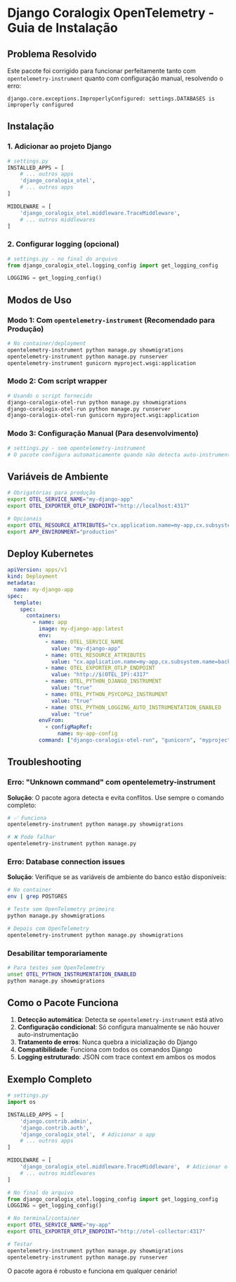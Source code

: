 # Django Coralogix OpenTelemetry - Guia de Instalação

## Problema Resolvido

Este pacote foi corrigido para funcionar perfeitamente tanto com `opentelemetry-instrument` quanto com configuração manual, resolvendo o erro:

```
django.core.exceptions.ImproperlyConfigured: settings.DATABASES is improperly configured
```

## Instalação

### 1. Adicionar ao projeto Django

```python
# settings.py
INSTALLED_APPS = [
    # ... outros apps
    'django_coralogix_otel',
    # ... outros apps
]

MIDDLEWARE = [
    'django_coralogix_otel.middleware.TraceMiddleware',
    # ... outros middlewares
]
```

### 2. Configurar logging (opcional)

```python
# settings.py - no final do arquivo
from django_coralogix_otel.logging_config import get_logging_config

LOGGING = get_logging_config()
```

## Modos de Uso

### Modo 1: Com `opentelemetry-instrument` (Recomendado para Produção)

```bash
# No container/deployment
opentelemetry-instrument python manage.py showmigrations
opentelemetry-instrument python manage.py runserver
opentelemetry-instrument gunicorn myproject.wsgi:application
```

### Modo 2: Com script wrapper

```bash
# Usando o script fornecido
django-coralogix-otel-run python manage.py showmigrations
django-coralogix-otel-run python manage.py runserver
django-coralogix-otel-run gunicorn myproject.wsgi:application
```

### Modo 3: Configuração Manual (Para desenvolvimento)

```python
# settings.py - sem opentelemetry-instrument
# O pacote configura automaticamente quando não detecta auto-instrumentação
```

## Variáveis de Ambiente

```bash
# Obrigatórias para produção
export OTEL_SERVICE_NAME="my-django-app"
export OTEL_EXPORTER_OTLP_ENDPOINT="http://localhost:4317"

# Opcionais
export OTEL_RESOURCE_ATTRIBUTES="cx.application.name=my-app,cx.subsystem.name=backend"
export APP_ENVIRONMENT="production"
```

## Deploy Kubernetes

```yaml
apiVersion: apps/v1
kind: Deployment
metadata:
  name: my-django-app
spec:
  template:
    spec:
      containers:
        - name: app
          image: my-django-app:latest
          env:
            - name: OTEL_SERVICE_NAME
              value: "my-django-app"
            - name: OTEL_RESOURCE_ATTRIBUTES
              value: "cx.application.name=my-app,cx.subsystem.name=backend"
            - name: OTEL_EXPORTER_OTLP_ENDPOINT
              value: "http://$(OTEL_IP):4317"
            - name: OTEL_PYTHON_DJANGO_INSTRUMENT
              value: "true"
            - name: OTEL_PYTHON_PSYCOPG2_INSTRUMENT
              value: "true"
            - name: OTEL_PYTHON_LOGGING_AUTO_INSTRUMENTATION_ENABLED
              value: "true"
          envFrom:
            - configMapRef:
                name: my-app-config
          command: ["django-coralogix-otel-run", "gunicorn", "myproject.wsgi:application"]
```

## Troubleshooting

### Erro: "Unknown command" com opentelemetry-instrument

**Solução**: O pacote agora detecta e evita conflitos. Use sempre o comando completo:

```bash
# ✅ Funciona
opentelemetry-instrument python manage.py showmigrations

# ❌ Pode falhar
opentelemetry-instrument python manage.py
```

### Erro: Database connection issues

**Solução**: Verifique se as variáveis de ambiente do banco estão disponíveis:

```bash
# No container
env | grep POSTGRES

# Teste sem OpenTelemetry primeiro
python manage.py showmigrations

# Depois com OpenTelemetry
opentelemetry-instrument python manage.py showmigrations
```

### Desabilitar temporariamente

```bash
# Para testes sem OpenTelemetry
unset OTEL_PYTHON_INSTRUMENTATION_ENABLED
python manage.py showmigrations
```

## Como o Pacote Funciona

1. **Detecção automática**: Detecta se `opentelemetry-instrument` está ativo
2. **Configuração condicional**: Só configura manualmente se não houver auto-instrumentação
3. **Tratamento de erros**: Nunca quebra a inicialização do Django
4. **Compatibilidade**: Funciona com todos os comandos Django
5. **Logging estruturado**: JSON com trace context em ambos os modos

## Exemplo Completo

```python
# settings.py
import os

INSTALLED_APPS = [
    'django.contrib.admin',
    'django.contrib.auth',
    'django_coralogix_otel',  # Adicionar o app
    # ... outros apps
]

MIDDLEWARE = [
    'django_coralogix_otel.middleware.TraceMiddleware',  # Adicionar o middleware
    # ... outros middlewares
]

# No final do arquivo
from django_coralogix_otel.logging_config import get_logging_config
LOGGING = get_logging_config()
```

```bash
# No terminal/container
export OTEL_SERVICE_NAME="my-app"
export OTEL_EXPORTER_OTLP_ENDPOINT="http://otel-collector:4317"

# Testar
opentelemetry-instrument python manage.py showmigrations
opentelemetry-instrument python manage.py runserver
```

O pacote agora é robusto e funciona em qualquer cenário!